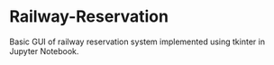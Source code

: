 # Railway-Reservation
Basic GUI of railway reservation system implemented using tkinter in Jupyter Notebook.

